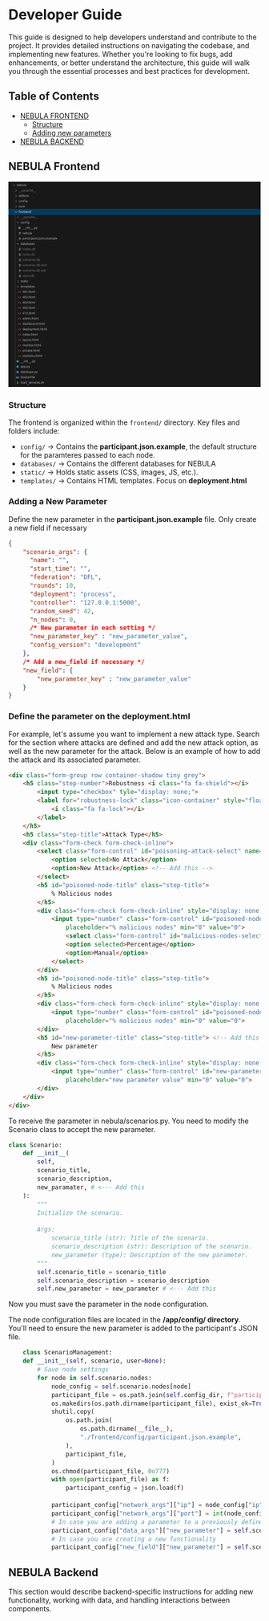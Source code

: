 # Developer Guide

This guide is designed to help developers understand and contribute to the project. It provides detailed instructions on navigating the codebase, and implementing new features. Whether you're looking to fix bugs, add enhancements, or better understand the architecture, this guide will walk you through the essential processes and best practices for development.

## Table of Contents
-   [NEBULA FRONTEND](#nebula-frontend)
    - [Structure](#structure)
    - [Adding new parameters](#adding-new-parameters)
-   [NEBULA BACKEND](#nebula-backend)

## NEBULA Frontend
![Deployment](static/developerguide/image.png)

### Structure  
The frontend is organized within the `frontend/` directory. Key files and folders include:  

- `config/` → Contains the **participant.json.example**, the default structure for the paramteres passed to each node.
- `databases/` → Contains the different databases for NEBULA   
- `static/` → Holds static assets (CSS, images, JS, etc.).  
- `templates/` → Contains HTML templates. Focus on **deployment.html** 

### Adding a New Parameter  

Define the new parameter in the **participant.json.example** file. Only create a new field if necessary

```json
{
    "scenario_args": {
      "name": "",
      "start_time": "",
      "federation": "DFL",
      "rounds": 10,
      "deployment": "process",
      "controller": "127.0.0.1:5000",
      "random_seed": 42,
      "n_nodes": 0,
      /* New parameter in each setting */
      "new_parameter_key" : "new_parameter_value",
      "config_version": "development"
    },
    /* Add a new_field if necessary */
    "new_field": {
        "new_parameter_key" : "new_parameter_value"
    }
}
```

### Define the parameter on the **deployment.html**
For example, let's assume you want to implement a new attack type. Search for the section where attacks are defined and add the new attack option, as well as the new parameter for the attack. Below is an example of how to add the attack and its associated parameter.

```html
<div class="form-group row container-shadow tiny grey">
    <h5 class="step-number">Robustness <i class="fa fa-shield"></i>
        <input type="checkbox" tyle="display: none;">
        <label for="robustness-lock" class="icon-container" style="float: right;">
            <i class="fa fa-lock"></i>
        </label>
    </h5>
    <h5 class="step-title">Attack Type</h5>
    <div class="form-check form-check-inline">
        <select class="form-control" id="poisoning-attack-select" name="poisoning-attack">
            <option selected>No Attack</option>
            <option>New Attack</option> <!-- Add this -->
        </select>
        <h5 id="poisoned-node-title" class="step-title">
            % Malicious nodes
        </h5>
        <div class="form-check form-check-inline" style="display: none;" id="poisoned-node-percent-container">
            <input type="number" class="form-control" id="poisoned-node-percent"
                placeholder="% malicious nodes" min="0" value="0">
                <select class="form-control" id="malicious-nodes-select" name="malicious-nodes-select">
                <option selected>Percentage</option>
                <option>Manual</option>
            </select>
        </div>
        <h5 id="poisoned-node-title" class="step-title">
            % Malicious nodes
        </h5>
        <div class="form-check form-check-inline" style="display: none;" id="poisoned-node-percent-container">
            <input type="number" class="form-control" id="poisoned-node-percent"
                placeholder="% malicious nodes" min="0" value="0">
        </div>
        <h5 id="new-parameter-title" class="step-title"> <!-- Add this -->
            New parameter
        </h5>
        <div class="form-check form-check-inline" style="display: none;" id="new-parameter-container">
            <input type="number" class="form-control" id="new-parameter-value"
                placeholder="new parameter value" min="0" value="0"> 
        </div>
    </div>
</div>
```

To receive the parameter in nebula/scenarios.py. You need to modify the Scenario class to accept the new parameter.

```python
class Scenario:
    def __init__(
        self,
        scenario_title,
        scenario_description,
        new_paramater, # <--- Add this
    ):
        """
        Initialize the scenario.

        Args:
            scenario_title (str): Title of the scenario.
            scenario_description (str): Description of the scenario.
            new_parameter (type): Description of the new parameter.
        """
        self.scenario_title = scenario_title
        self.scenario_description = scenario_description
        self.new_parameter = new_parameter # <--- Add this
```

Now you must save the parameter in the node configuration.

The node configuration files are located in the **/app/config/ directory**. You'll need to ensure the new parameter is added to the participant's JSON file.

```python
    class ScenarioManagement:
    def __init__(self, scenario, user=None):
        # Save node settings
        for node in self.scenario.nodes:
            node_config = self.scenario.nodes[node]
            participant_file = os.path.join(self.config_dir, f"participant_{node_config['id']}.json")
            os.makedirs(os.path.dirname(participant_file), exist_ok=True)
            shutil.copy(
                os.path.join(
                    os.path.dirname(__file__),
                    "./frontend/config/participant.json.example",
                ),
                participant_file,
            )
            os.chmod(participant_file, 0o777)
            with open(participant_file) as f:
                participant_config = json.load(f)

            participant_config["network_args"]["ip"] = node_config["ip"]
            participant_config["network_args"]["port"] = int(node_config["port"])
            # In case you are adding a parameter to a previously defined functionality
            participant_config["data_args"]["new_parameter"] = self.scenario.new_parameter
            # In case you are creating a new functionality
            participant_config["new_field"]["new_parameter"] = self.scenario.new_parameter
```

## NEBULA Backend

This section would describe backend-specific instructions for adding new functionality, working with data, and handling interactions between components.